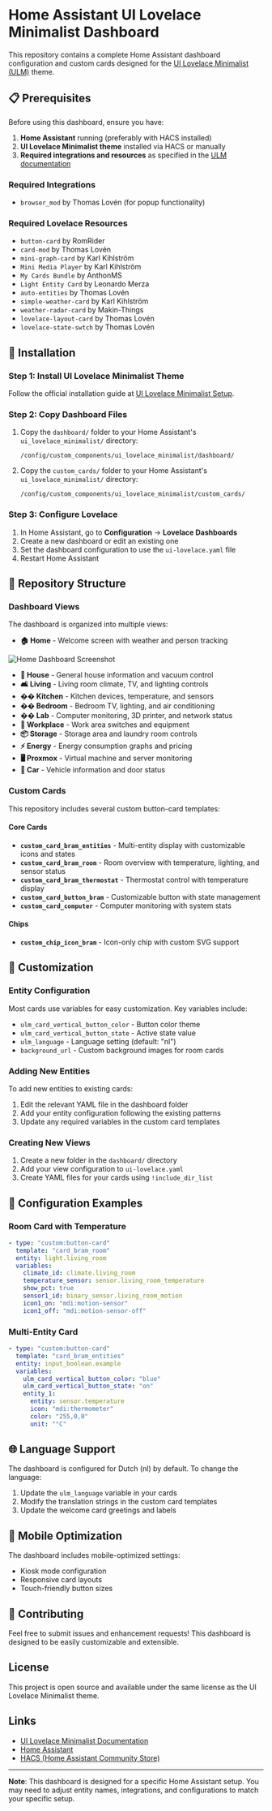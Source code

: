 # Home Assistant UI Lovelace Minimalist Dashboard

This repository contains a complete Home Assistant dashboard configuration and custom cards designed for the [UI Lovelace Minimalist (ULM)](https://ui-lovelace-minimalist.github.io/UI/setup/download/) theme.

## 📋 Prerequisites

Before using this dashboard, ensure you have:

1. **Home Assistant** running (preferably with HACS installed)
2. **UI Lovelace Minimalist theme** installed via HACS or manually
3. **Required integrations and resources** as specified in the [ULM documentation](https://ui-lovelace-minimalist.github.io/UI/setup/download/)

### Required Integrations

- `browser_mod` by Thomas Lovén (for popup functionality)

### Required Lovelace Resources

- `button-card` by RomRider
- `card-mod` by Thomas Lovén
- `mini-graph-card` by Karl Kihlström
- `Mini Media Player` by Karl Kihlström
- `My Cards Bundle` by AnthonMS
- `Light Entity Card` by Leonardo Merza
- `auto-entities` by Thomas Lovén
- `simple-weather-card` by Karl Kihlström
- `weather-radar-card` by Makin-Things
- `lovelace-layout-card` by Thomas Lovén
- `lovelace-state-swtch` by Thomas Lovén

## 🚀 Installation

### Step 1: Install UI Lovelace Minimalist Theme

Follow the official installation guide at [UI Lovelace Minimalist Setup](https://ui-lovelace-minimalist.github.io/UI/setup/download/).

### Step 2: Copy Dashboard Files

1. Copy the `dashboard/` folder to your Home Assistant's `ui_lovelace_minimalist/` directory:

   ```
   /config/custom_components/ui_lovelace_minimalist/dashboard/
   ```

2. Copy the `custom_cards/` folder to your Home Assistant's `ui_lovelace_minimalist/` directory:
   ```
   /config/custom_components/ui_lovelace_minimalist/custom_cards/
   ```

### Step 3: Configure Lovelace

1. In Home Assistant, go to **Configuration** → **Lovelace Dashboards**
2. Create a new dashboard or edit an existing one
3. Set the dashboard configuration to use the `ui-lovelace.yaml` file
4. Restart Home Assistant

## 📁 Repository Structure

### Dashboard Views

The dashboard is organized into multiple views:

- **🏠 Home** - Welcome screen with weather and person tracking

![Home Dashboard Screenshot](screenshots/home.png)

- **🏡 House** - General house information and vacuum control
- **🛋️ Living** - Living room climate, TV, and lighting controls
- **�� Kitchen** - Kitchen devices, temperature, and sensors
- **��️ Bedroom** - Bedroom TV, lighting, and air conditioning
- **�� Lab** - Computer monitoring, 3D printer, and network status
- **💼 Workplace** - Work area switches and equipment
- **📦 Storage** - Storage area and laundry room controls
- **⚡ Energy** - Energy consumption graphs and pricing
- **🖥️ Proxmox** - Virtual machine and server monitoring
- **🚗 Car** - Vehicle information and door status

### Custom Cards

This repository includes several custom button-card templates:

#### Core Cards

- **`custom_card_bram_entities`** - Multi-entity display with customizable icons and states
- **`custom_card_bram_room`** - Room overview with temperature, lighting, and sensor status
- **`custom_card_bram_thermostat`** - Thermostat control with temperature display
- **`custom_card_button_bram`** - Customizable button with state management
- **`custom_card_computer`** - Computer monitoring with system stats

#### Chips

- **`custom_chip_icon_bram`** - Icon-only chip with custom SVG support

## 🎨 Customization

### Entity Configuration

Most cards use variables for easy customization. Key variables include:

- `ulm_card_vertical_button_color` - Button color theme
- `ulm_card_vertical_button_state` - Active state value
- `ulm_language` - Language setting (default: "nl")
- `background_url` - Custom background images for room cards

### Adding New Entities

To add new entities to existing cards:

1. Edit the relevant YAML file in the dashboard folder
2. Add your entity configuration following the existing patterns
3. Update any required variables in the custom card templates

### Creating New Views

1. Create a new folder in the `dashboard/` directory
2. Add your view configuration to `ui-lovelace.yaml`
3. Create YAML files for your cards using `!include_dir_list`

## 🔧 Configuration Examples

### Room Card with Temperature

```yaml
- type: "custom:button-card"
  template: "card_bram_room"
  entity: light.living_room
  variables:
    climate_id: climate.living_room
    temperature_sensor: sensor.living_room_temperature
    show_pct: true
    sensor1_id: binary_sensor.living_room_motion
    icon1_on: "mdi:motion-sensor"
    icon1_off: "mdi:motion-sensor-off"
```

### Multi-Entity Card

```yaml
- type: "custom:button-card"
  template: "card_bram_entities"
  entity: input_boolean.example
  variables:
    ulm_card_vertical_button_color: "blue"
    ulm_card_vertical_button_state: "on"
    entity_1:
      entity: sensor.temperature
      icon: "mdi:thermometer"
      color: "255,0,0"
      unit: "°C"
```

## 🌐 Language Support

The dashboard is configured for Dutch (nl) by default. To change the language:

1. Update the `ulm_language` variable in your cards
2. Modify the translation strings in the custom card templates
3. Update the welcome card greetings and labels

## 📱 Mobile Optimization

The dashboard includes mobile-optimized settings:

- Kiosk mode configuration
- Responsive card layouts
- Touch-friendly button sizes

## 🤝 Contributing

Feel free to submit issues and enhancement requests! This dashboard is designed to be easily customizable and extensible.

## License

This project is open source and available under the same license as the UI Lovelace Minimalist theme.

## Links

- [UI Lovelace Minimalist Documentation](https://ui-lovelace-minimalist.github.io/UI/)
- [Home Assistant](https://www.home-assistant.io/)
- [HACS (Home Assistant Community Store)](https://hacs.xyz/)

---

**Note**: This dashboard is designed for a specific Home Assistant setup. You may need to adjust entity names, integrations, and configurations to match your specific setup.
